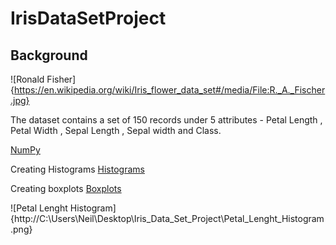 IrisDataSetProject
==========================================================
Background
----------------------------------------------------------
![Ronald Fisher]{https://en.wikipedia.org/wiki/Iris_flower_data_set#/media/File:R._A._Fischer.jpg}

The dataset contains a set of 150 records under 5 attributes - Petal Length , Petal Width , Sepal Length , Sepal width and Class.

[NumPy](http://www.numpy.org/)

Creating Histograms
[Histograms](https://matplotlib.org/gallery/statistics/histogram_features.html)

Creating boxplots
[Boxplots](https://matplotlib.org/api/_as_gen/matplotlib.pyplot.boxplot.html)

![Petal Lenght Histogram]{http://C:\Users\Neil\Desktop\Iris_Data_Set_Project\Petal_Lenght_Histogram.png}

